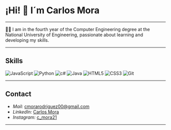 # ¡Hi! 👋 I´m Carlos Mora

---

👨‍💻 I am in the fourth year of the Computer Engineering degree at the National University of Engineering, passionate about learning and developing my skills.

---
## Skills
![JavaScript](https://img.shields.io/badge/-JavaScript-000?&logo=javascript)
![Python](https://img.shields.io/badge/-Python-000?&logo=python)
![c#](https://img.shields.io/badge/-C%23-000?&logo=c-sharp&logoColor=239120)
![Java](https://img.shields.io/badge/-Java-000?&logo=java&logoColor=007396)
![HTML5](https://img.shields.io/badge/-HTML5-000?&logo=html5)
![CSS3](https://img.shields.io/badge/-CSS3-000?&logo=css3&logoColor=1572B6)
![Git](https://img.shields.io/badge/-Git-000?&logo=git)


---

## Contact

- *Mail:* [cmorarodriguez00@gmail.com](mailto:cmorarodriguez00@gmail.com)
- *LinkedIn:* [Carlos Mora](https://www.linkedin.com/in/carlos-mora-6895b0270/)
- *Instagram:* [c_mora21](https://www.instagram.com/c_mora21)

---

